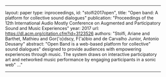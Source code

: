 
---
layout: paper
type: inproceedings,
id: "stolfi2017open",
title: "Open band: A platform for collective sound dialogues"
publication: "Proceedings of the 12th International Audio Mostly Conference on Augmented and Participatory Sound and Music Experiences"
year: 2017
url: https://dl.acm.org/citation.cfm?id=3123526
authors: "Stolfi, Ariane and Barthet, Mathieu and Gor{\'o}dscy, F{\'a}bio and de Carvalho Junior, Antonio Deusany"
abstract: "Open Band is a web-based platform for collective" sound dialogues" designed to provide audiences with empowering experiences through music. The system draws on interactive participatory art and networked music performance by engaging participants in a sonic web" …"

---

